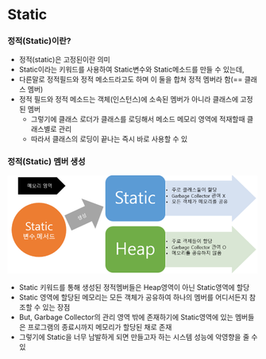 # Static

### 정적(Static)이란?

* 정적(static)은 고정된이란 의미
* Static이라는 키워드를 사용하여 Static변수와 Static메소드를 만들 수 있는데,
* 다른말로 정적필드와 정적 메소드라고도 하며 이 둘을 합쳐 정적 멤버라 함(== 클래스 멤버)
* 정적 필드와 정적 메소드는 객체(인스턴스)에 소속된 멤버가 아니라 클래스에 고정된 멤버
  * 그렇기에 클래스 로더가 클래스를 로딩해서 메소드 메모리 영역에 적재할때 클래스별로 관리
  * 따라서 클래스의 로딩이 끝나는 즉시 바로 사용할 수 있



### 정적(Static) 멤버 생성

![](<../../.gitbook/assets/image (5).png>)

* Static 키워드를 통해 생성된 정적멤버들은 Heap영역이 아닌 Static영역에 할당
* Static 영역에 할당된 메모리는 모든 객체가 공유하여 하나의 멤버를 어디서든지 참조할 수 있는 장점
* But, Garbage Collector의 관리 영역 밖에 존재하기에 Static영역에 있는 멤버들은 프로그램의 종료시까지 메모리가 할당된 채로 존재
* 그렇기에 Static을 너무 남발하게 되면 만들고자 하는 시스템 성능에 악영향을 줄 수 있
